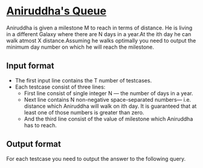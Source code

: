 # [Aniruddha's Queue][link]

Aniruddha is given a milestone M to reach in terms of distance. He is living in a different Galaxy where there are N days in a year.At the ith day he can walk atmost X distance.Assuming he walks optimally you need to output the minimum day number on which he will reach the milestone.

## Input format

- The first input line contains the T number of testcases.
- Each testcase consist of three lines:
  - First line consist of single integer N — the number of days in a year.
  - Next line contains N non-negative space-separated numbers— i.e. distance which Aniruddha will walk on ith day. It is guaranteed that at least one of those numbers is greater than zero.
  - And the third line consist of the value of milestone which Aniruddha has to reach.

## Output format

For each testcase you need to output the answer to the following query.

[link]: https://www.hackerearth.com/practice/basic-programming/implementation/basics-of-implementation/practice-problems/algorithm/aniruddhas-queue-4/
